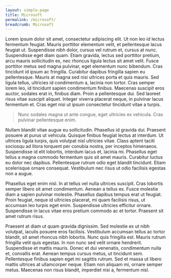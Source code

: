 ```yaml
---
layout: simple-page
title: Microsoft
permalink: /microsoft/
breadcrumb: Microsoft
---
```


Lorem ipsum dolor sit amet, consectetur adipiscing elit. Ut non leo id lectus fermentum feugiat. Mauris porttitor elementum velit, et pellentesque lacus feugiat ut. Suspendisse nibh dolor, cursus vel rutrum et, cursus at nunc. Suspendisse eget diam quam. Etiam gravida, lectus sed porttitor pretium, arcu mauris sollicitudin ex, nec rhoncus ligula lectus sit amet velit. Fusce porttitor metus sed magna pulvinar, eget elementum nunc bibendum. Cras tincidunt id ipsum ac fringilla. Curabitur dapibus fringilla sapien eu pellentesque. Mauris at magna sed nisi ultrices porta et quis mauris. Sed ligula tellus, ultricies id condimentum a, lacinia non tortor. Cras semper lorem leo, id tincidunt sapien condimentum finibus. Maecenas suscipit eros auctor, sodales erat in, finibus diam. Proin a pellentesque dui. Sed laoreet risus vitae suscipit aliquet. Integer viverra placerat neque, in pulvinar lacus fermentum et. Cras eget nisi ut ipsum consectetur tincidunt vitae a turpis.

> Nunc sodales magna ut ante congue, eget ultricies ex vehicula. Cras pulvinar pellentesque enim.

Nullam blandit vitae augue eu sollicitudin. Phasellus id gravida dui. Praesent posuere at purus ut vehicula. Quisque finibus feugiat lectus at interdum. Ut ultrices ligula turpis, quis volutpat nisl ultricies vitae. Class aptent taciti sociosqu ad litora torquent per conubia nostra, per inceptos himenaeos. Suspendisse id elit lobortis, interdum lacus et, lacinia mi. Phasellus eget tellus a magna commodo fermentum quis sit amet mauris. Curabitur luctus eu dolor nec dapibus. Pellentesque rutrum odio eget blandit tincidunt. Etiam scelerisque ornare consequat. Vestibulum nec risus ut odio facilisis egestas non a augue.

Phasellus eget enim nisl. In at tellus vel nulla ultrices suscipit. Cras lobortis semper libero sit amet condimentum. Aenean a tellus ex. Fusce molestie diam a sapien pulvinar molestie. Phasellus dapibus tempus erat ut feugiat. Proin feugiat, neque id ultricies placerat, mi quam facilisis risus, ut accumsan leo turpis eget enim. Suspendisse ultricies efficitur ornare. Suspendisse in lacus vitae eros pretium commodo ac et tortor. Praesent sit amet rutrum risus.

Praesent at diam ut quam gravida dignissim. Sed molestie ex ut nibh volutpat, iaculis posuere eros facilisis. Vestibulum accumsan tellus ac tortor blandit, sit amet rhoncus nibh lobortis. Nunc quis fringilla est. Mauris rutrum fringilla velit quis egestas. In non nunc sed velit ornare hendrerit. Suspendisse et mattis mauris. Donec et dui venenatis, condimentum nulla et, convallis erat. Aenean tempus cursus metus, ut tincidunt sem. Pellentesque finibus sapien eget mi sagittis rutrum. Sed et massa ut libero mattis ultrices at ullamcorper neque. Etiam non aliquam mi, ornare semper metus. Maecenas non risus blandit, imperdiet nisi a, fermentum nisl. 
